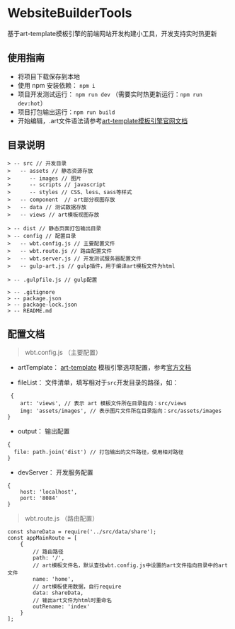 # WebsiteBuilderTools
基于art-template模板引擎的前端网站开发构建小工具，开发支持实时热更新

## 使用指南
- 将项目下载保存到本地
- 使用 npm 安装依赖： `npm i`
- 项目开发测试运行： `npm run dev` （需要实时热更新运行：`npm run dev:hot`）
- 项目打包输出运行：`npm run build` 
- 开始编辑，.art文件语法请参考[art-template模板引擎官网文档](http://aui.github.io/art-template/zh-cn)

## 目录说明
```
> -- src // 开发目录
>   -- assets // 静态资源存放
>      -- images // 图片
>      -- scripts // javascript
>      -- styles // CSS、less、sass等样式
>   -- component  // art部分视图存放
>   -- data // 测试数据存放
>   -- views // art模板视图存放

> -- dist // 静态页面打包输出目录
> -- config // 配置目录
>   -- wbt.config.js // 主要配置文件
>   -- wbt.route.js // 路由配置文件
>   -- wbt.server.js // 开发测试服务器配置文件
>   -- gulp-art.js // gulp插件，用于编译art模板文件为html

> -- .gulpfile.js // gulp配置

> -- .gitignore
> -- package.json
> -- package-lock.json
> -- README.md
```

## 配置文档
> wbt.config.js （主要配置）

- artTemplate： [art-template](http://aui.github.io/art-template/zh-cn) 模板引擎选项配置，参考[官方文档](http://aui.github.io/art-template/zh-cn/docs/options.html)

- fileList： 文件清单，填写相对于`src`开发目录的路径，如：
```
 {
    art: 'views', // 表示 art 模板文件所在目录指向：src/views
    img: 'assets/images', // 表示图片文件所在目录指向：src/assets/images
}
```
- output： 输出配置
```
{
  file: path.join('dist') // 打包输出的文件路径，使用相对路径
}
```
- devServer： 开发服务配置
```
{
    host: 'localhost', 
    port: '8084'
}
```

> wbt.route.js （路由配置）

```
const shareData = require('../src/data/share');
const appMainRoute = [
	{
        // 路由路径
		path: '/',  
        // art模板文件名，默认查找wbt.config.js中设置的art文件指向目录中的art文件
		name: 'home', 
        // art模板使用数据，自行require
		data: shareData,
        // 输出art文件为html时重命名
		outRename: 'index'
	}
];
```




